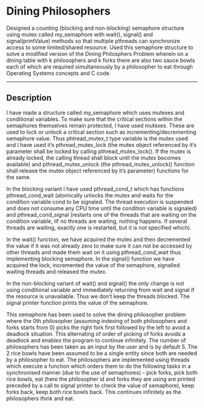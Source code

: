 # Dining Philosophers

Designed a counting (blocking and non-blocking) semaphore structure using mutex called my_semaphore with wait(), signal() and signal(printValue) methods so that multiple pthreads can synchronize access to some limited/shared resource. Used this semaphore structure to solve a modified version of the Dining Philosphers Problem wherein on a dining table with k philosophers and k forks there are also two sauce bowls each of which are required simultaneously by a philosopher to eat through Operating Systems concepts and C code.

-----------------------------------------------------------------------------------------------------------------------------------------------------------------------------
Description 
-----------------------------------------------------------------------------------------------------------------------------------------------------------------------------
I have made a structure called my_semaphore which uses mutexes and conditional variables.
To make sure that the critical sections within the semaphores themselves remain protected, I
have used mutexes. These are used to lock or unlock a critical section such as
incrementing/decrementing semaphore value. Thus phtread_mutex_t type variable is the mutex
used and I have used it’s pthread_mutex_lock (the mutex object referenced by it’s parameter
shall be locked by calling pthread_mutex_lock(). If the mutex is already locked, the calling
thread shall block until the mutex becomes available) and pthread_mutex_unlock (the
pthread_mutex_unlock() function shall release the mutex object referenced by it’s parameter)
functions for the same.

In the blocking variant I have used pthread_cond_t which has functions pthread_cond_wait
(atomically unlocks the mutex and waits for the condition variable cond to be signaled. The
thread execution is suspended and does not consume any CPU time until the condition variable
is signaled) and pthread_cond_signal (restarts one of the threads that are waiting on the
condition variable, iIf no threads are waiting, nothing happens. If several threads are waiting,
exactly one is restarted, but it is not specified which).

In the wait() function, we have acquired the mutex and then decremented the value if it was not
already zero to make sure it can not be accessed by other threads and made them wait on it
using pthread_cond_wait thus implementing blocking semaphore.
In the signal() function we have acquired the lock, incremented the value of the semaphore,
signalled waiting threads and released the mutex.


In the non-blocking variant of wait() and signal() the only change is not using conditional
variable and immediately returning from wait and signal if the resource is unavailable. Thus we
don’t keep the threads blocked.
The signal printer function prints the value of the semaphore.

This semaphore has been used to solve the dining philosopher problem where the 0th philosopher (assuming indexing of both philosophers and forks starts from 0) picks the right fork
first followed by the left to avoid a deadlock situation. This alternating of order of picking of forks
avoids a deadlock and enables the program to continue infinitely. The number of philosophers
has been taken as an input by the user and is by default 5. The 2 rice bowls have been
assumed to be a single entity since both are needed by a philosopher to eat. The philosophers
are implemented using threads which execute a function which orders them to do the following
tasks in a synchronised manner (due to the use of semaphores) - pick forks, pick both rice
bowls, eat (here the philosopher id and forks they are using are printed preceded by a call to
signal printer to check the value of semaphore), keep forks back, keep both rice bowls back.
This continues infinitely as the philosophers think and eat.
